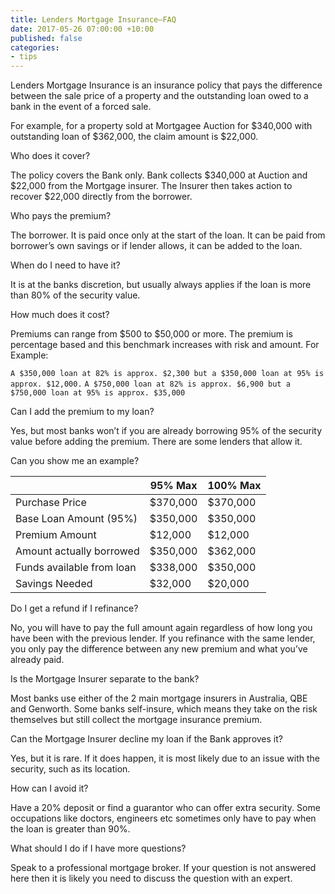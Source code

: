 ```yaml
---
title: Lenders Mortgage Insurance—FAQ
date: 2017-05-26 07:00:00 +10:00
published: false
categories:
- tips
---
```


Lenders Mortgage Insurance is an insurance policy that pays the difference between the sale price of a property and the outstanding loan owed to a bank in the event of a forced sale.

For example, for a property sold at Mortgagee Auction for $340,000 with outstanding loan of $362,000, the claim amount is $22,000.

Who does it cover?

The policy covers the Bank only.  Bank collects $340,000 at Auction and $22,000 from the Mortgage insurer.  The Insurer then takes action to recover $22,000 directly from the borrower.

Who pays the premium?

The borrower. It is paid once only at the start of the loan.  It can be paid from borrower’s own savings or if lender allows, it can be added to the loan.

When do I need to have it?

It is at the banks discretion, but usually always applies if the loan is more than 80% of the security value.

How much does it cost?

Premiums can range from $500 to $50,000 or more.  The premium is percentage based and this benchmark increases with risk and amount. For Example:

`A $350,000 loan at 82% is approx. $2,300 but a $350,000 loan at 95% is approx. $12,000.` 
`A $750,000 loan at 82% is approx. $6,900 but a $750,000 loan at 95% is approx. $35,000` 

Can I add the premium to my loan?

Yes, but most banks won’t if you are already borrowing 95% of the security value before adding the premium.  There are some lenders that allow it.

Can you show me an example?

|                           | 95% Max  | 100% Max |
| ------------------------- | -------- | -------- |
| Purchase Price            | $370,000 | $370,000 |
| Base Loan Amount (95%)    | $350,000 | $350,000 |
| Premium Amount            | $12,000  | $12,000  |
| Amount actually borrowed  | $350,000 | $362,000 |
| Funds available from loan | $338,000 | $350,000 |
| Savings Needed            | $32,000  | $20,000  |

Do I get a refund if I refinance?

No, you will have to pay the full amount again regardless of how long you have been with the previous lender. If you refinance with the same lender, you only pay the difference between any new premium and what you’ve already paid.

Is the Mortgage Insurer separate to the bank?

Most banks use either of the 2 main mortgage insurers in Australia, QBE and Genworth.  Some banks self-insure, which means they take on the risk themselves but still collect the mortgage insurance premium.

Can the Mortgage Insurer decline my loan if the Bank approves it?

Yes, but it is rare.  If it does happen, it is most likely due to an issue with the security, such as its location.    

How can I avoid it?

Have a 20% deposit or find a guarantor who can offer extra security. Some occupations like doctors, engineers etc sometimes only have to pay when the loan is greater than 90%.

What should I do if I have more questions?

Speak to a professional mortgage broker.  If your question is not answered here then it is likely you need to discuss the question with an expert. 